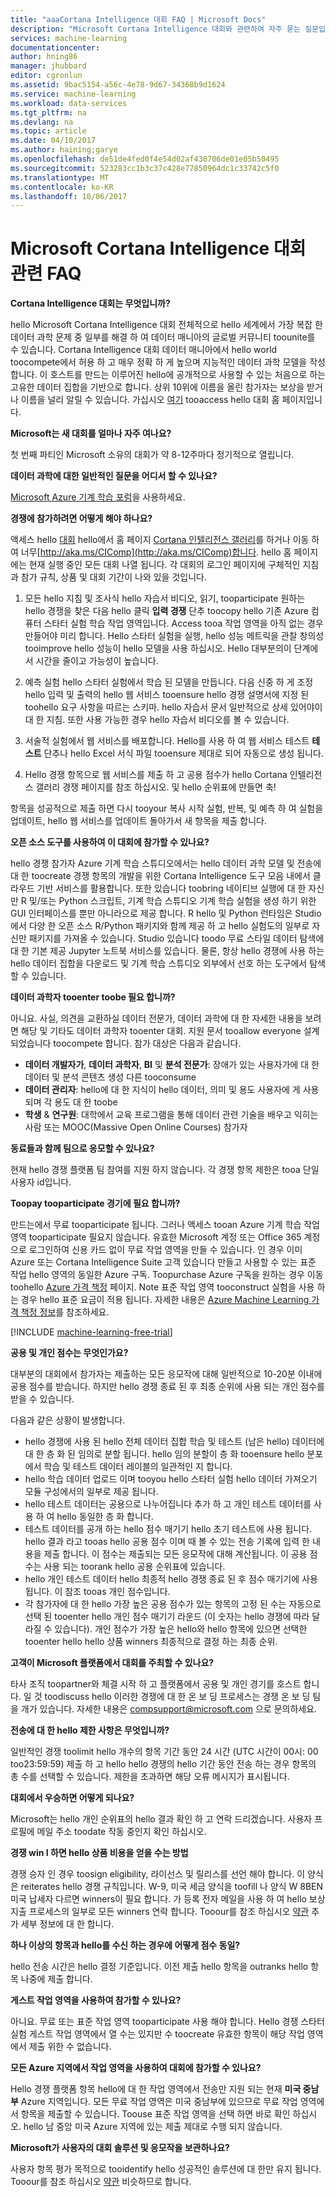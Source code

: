 ```yaml
---
title: "aaaCortana Intelligence 대회 FAQ | Microsoft Docs"
description: "Microsoft Cortana Intelligence 대회와 관련하여 자주 묻는 질문입니다."
services: machine-learning
documentationcenter: 
author: hning86
manager: jhubbard
editor: cgronlun
ms.assetid: 9bac5154-a56c-4e78-9d67-34368b9d1624
ms.service: machine-learning
ms.workload: data-services
ms.tgt_pltfrm: na
ms.devlang: na
ms.topic: article
ms.date: 04/10/2017
ms.author: haining;garye
ms.openlocfilehash: de51de4fed0f4e54d02af430706de01e05b50495
ms.sourcegitcommit: 523283cc1b3c37c428e77850964dc1c33742c5f0
ms.translationtype: MT
ms.contentlocale: ko-KR
ms.lasthandoff: 10/06/2017
---
```

# <a name="microsoft-cortana-intelligence-competitions-faq"></a>Microsoft Cortana Intelligence 대회 관련 FAQ
**Cortana Intelligence 대회는 무엇입니까?**

hello Microsoft Cortana Intelligence 대회 전체적으로 hello 세계에서 가장 복잡 한 데이터 과학 문제 중 일부를 해결 하 여 데이터 매니아의 글로벌 커뮤니티 toounite를 수 있습니다. Cortana Intelligence 대회 데이터 매니아에서 hello world toocompete에서 허용 하 고 매우 정확 하 게 높으며 지능적인 데이터 과학 모델을 작성 합니다. 이 호스트를 만드는 이루어진 hello에 공개적으로 사용할 수 있는 처음으로 하는 고유한 데이터 집합을 기반으로 합니다. 상위 10위에 이름을 올린 참가자는 보상을 받거나 이름을 널리 알릴 수 있습니다. 가십시오 [여기](http://aka.ms/CIComp) tooaccess hello 대회 홈 페이지입니다.

**Microsoft는 새 대회를 얼마나 자주 여나요?**

첫 번째 파티인 Microsoft 소유의 대회가 약 8-12주마다 정기적으로 열립니다. 

**데이터 과학에 대한 일반적인 질문을 어디서 할 수 있나요?**

[Microsoft Azure 기계 학습 포럼](https://social.msdn.microsoft.com/forums/azure/home?forum=MachineLearning)을 사용하세요.

**경쟁에 참가하려면 어떻게 해야 하나요?**

액세스 hello [대회](https://gallery.cortanaintelligence.com/competitions) hello에서 홈 페이지 [Cortana 인텔리전스 갤러리](https://gallery.cortanaintelligence.com/)를 하거나 이동 하 여 너무[http://aka.ms/CIComp](http://aka.ms/CIComp)합니다. hello 홈 페이지에는 현재 실행 중인 모든 대회 나열 됩니다. 각 대회의 로그인 페이지에 구체적인 지침과 참가 규칙, 상품 및 대회 기간이 나와 있을 것입니다.

1. 모든 hello 지침 및 조사식 hello 자습서 비디오, 읽기, tooparticipate 원하는 hello 경쟁을 찾은 다음 hello 클릭 **입력 경쟁** 단추 toocopy hello 기존 Azure 컴퓨터 스타터 실험 학습 작업 영역입니다. Access tooa 작업 영역을 아직 없는 경우 만들어야 미리 합니다. Hello 스타터 실험을 실행, hello 성능 메트릭을 관찰 창의성 tooimprove hello 성능이 hello 모델을 사용 하십시오. Hello 대부분의이 단계에서 시간을 줄이고 가능성이 높습니다.   

2. 예측 실험 hello 스타터 실험에서 학습 된 모델을 만듭니다. 다음 신중 하 게 조정 hello 입력 및 출력의 hello 웹 서비스 tooensure hello 경쟁 설명서에 지정 된 toohello 요구 사항을 따르는 스키마. hello 자습서 문서 일반적으로 상세 있어야이 대 한 지침. 또한 사용 가능한 경우 hello 자습서 비디오를 볼 수 있습니다.   

3. 서술적 실험에서 웹 서비스를 배포합니다. Hello를 사용 하 여 웹 서비스 테스트 **테스트** 단추나 hello Excel 서식 파일 tooensure 제대로 되어 자동으로 생성 됩니다.   

4. Hello 경쟁 항목으로 웹 서비스를 제출 하 고 공용 점수가 hello Cortana 인텔리전스 갤러리 경쟁 페이지를 참조 하십시오. 및 hello 순위표에 만들면 축!  

항목을 성공적으로 제출 하면 다시 tooyour 복사 시작 실험, 반복, 및 예측 하 여 실험을 업데이트, hello 웹 서비스를 업데이트 돌아가서 새 항목을 제출 합니다.   

**오픈 소스 도구를 사용하여 이 대회에 참가할 수 있나요?**

hello 경쟁 참가자 Azure 기계 학습 스튜디오에서는 hello 데이터 과학 모델 및 전송에 대 한 toocreate 경쟁 항목의 개발을 위한 Cortana Intelligence 도구 모음 내에서 클라우드 기반 서비스를 활용합니다. 또한 있습니다 toobring 네이티브 실행에 대 한 자신만 R 및/또는 Python 스크립트, 기계 학습 스튜디오 기계 학습 실험을 생성 하기 위한 GUI 인터페이스를 뿐만 아니라으로 제공 합니다. R hello 및 Python 런타임은 Studio에서 다양 한 오픈 소스 R/Python 패키지와 함께 제공 하 고 hello 실험도의 일부로 자신만 패키지를 가져올 수 있습니다. Studio 있습니다 toodo 무료 스타일 데이터 탐색에 대 한 기본 제공 Jupyter 노트북 서비스를 있습니다. 물론, 항상 hello 경쟁에 사용 하는 hello 데이터 집합을 다운로드 및 기계 학습 스튜디오 외부에서 선호 하는 도구에서 탐색할 수 있습니다. 

**데이터 과학자 tooenter toobe 필요 합니까?**

아니요. 사실, 의견을 교환하실 데이터 전문가, 데이터 과학에 대 한 자세한 내용을 보려면 해당 및 기타도 데이터 과학자 tooenter 대회. 지원 문서 tooallow everyone 설계 되었습니다 toocompete 합니다. 참가 대상은 다음과 같습니다.

* **데이터 개발자가**, **데이터 과학자**, **BI** 및 **분석 전문가**: 장애가 있는 사용자가에 대 한 데이터 및 분석 콘텐츠 생성 다른 tooconsume
* **데이터 관리자**: hello에 대 한 지식이 hello 데이터, 의미 및 용도 사용자에 게 사용 되며 각 용도 대 한 toobe
* **학생** & **연구원**: 대학에서 교육 프로그램을 통해 데이터 관련 기술을 배우고 익히는 사람 또는 MOOC(Massive Open Online Courses) 참가자

**동료들과 함께 팀으로 응모할 수 있나요?**

현재 hello 경쟁 플랫폼 팀 참여를 지원 하지 않습니다. 각 경쟁 항목 제한은 tooa 단일 사용자 id입니다. 

**Toopay tooparticipate 경기에 필요 합니까?**

만드는에서 무료 tooparticipate 됩니다. 그러나 액세스 tooan Azure 기계 학습 작업 영역 tooparticipate 필요지 않습니다. 유효한 Microsoft 계정 또는 Office 365 계정으로 로그인하여 신용 카드 없이 무료 작업 영역을 만들 수 있습니다. 인 경우 이미 Azure 또는 Cortana Intelligence Suite 고객 있습니다 만들고 사용할 수 있는 표준 작업 hello 영역의 동일한 Azure 구독. Toopurchase Azure 구독을 원하는 경우 이동 toohello [Azure 가격 책정](https://azure.microsoft.com/pricing) 페이지. Note 표준 작업 영역 tooconstruct 실험을 사용 하는 경우 hello 표준 요금이 적용 됩니다. 자세한 내용은 [Azure Machine Learning 가격 책정 정보](https://azure.microsoft.com/pricing/details/machine-learning/)를 참조하세요. 

[!INCLUDE [machine-learning-free-trial](../../includes/machine-learning-free-trial.md)]

**공용 및 개인 점수는 무엇인가요?**

대부분의 대회에서 참가자는 제출하는 모든 응모작에 대해 일반적으로 10-20분 이내에 공용 점수를 받습니다. 하지만 hello 경쟁 종료 된 후 최종 순위에 사용 되는 개인 점수를 받을 수 있습니다. 

다음과 같은 상황이 발생합니다.

* hello 경쟁에 사용 된 hello 전체 데이터 집합 학습 및 테스트 (남은 hello) 데이터에 대 한 층 화 된 임의로 분할 됩니다. hello 임의 분할이 층 화 tooensure hello 분포에서 학습 및 테스트 데이터 레이블의 일관적인 지 합니다.
* hello 학습 데이터 업로드 이며 tooyou hello 스타터 실험 hello 데이터 가져오기 모듈 구성에서의 일부로 제공 됩니다.
* hello 테스트 데이터는 공용으로 나누어집니다 추가 하 고 개인 테스트 데이터를 사용 하 여 hello 동일한 층 화 합니다.
* 테스트 데이터를 공개 하는 hello 점수 매기기 hello 초기 테스트에 사용 됩니다. hello 결과 라고 tooas hello 공용 점수 이며 때 볼 수 있는 전송 기록에 입력 한 내용을 제출 합니다. 이 점수는 제출되는 모든 응모작에 대해 계산됩니다. 이 공용 점수는 사용 되는 toorank hello 공용 순위표에 있습니다.
* hello 개인 테스트 데이터 hello 최종적 hello 경쟁 종료 된 후 점수 매기기에 사용 됩니다. 이 참조 tooas 개인 점수입니다. 
* 각 참가자에 대 한 hello 가장 높은 공용 점수가 있는 항목의 고정 된 수는 자동으로 선택 된 tooenter hello 개인 점수 매기기 라운드 (이 숫자는 hello 경쟁에 따라 달라질 수 있습니다). 개인 점수가 가장 높은 hello와 hello 항목에 있으면 선택한 tooenter hello hello 상품 winners 최종적으로 결정 하는 최종 순위.  

**고객이 Microsoft 플랫폼에서 대회를 주최할 수 있나요?**

타사 조직 toopartner와 체결 시작 하 고 플랫폼에서 공용 및 개인 경기를 호스트 합니다. 일 것 toodiscuss hello 이러한 경쟁에 대 한 온 보 딩 프로세스는 경쟁 온 보 딩 팀을 개가 있습니다.  자세한 내용은 [compsupport@microsoft.com](mailto:compsupport@microsoft.com) 으로 문의하세요. 

**전송에 대 한 hello 제한 사항은 무엇입니까?**

일반적인 경쟁 toolimit hello 개수의 항목 기간 동안 24 시간 (UTC 시간이 00시: 00 too23:59:59) 제출 하 고 hello hello 경쟁의 hello 기간 동안 전송 하는 경우 항목의 총 수를 선택할 수 있습니다. 제한을 초과하면 해당 오류 메시지가 표시됩니다. 

**대회에서 우승하면 어떻게 되나요?**

Microsoft는 hello 개인 순위표의 hello 결과 확인 하 고 연락 드리겠습니다. 사용자 프로필에 메일 주소 toodate 작동 중인지 확인 하십시오.

**경쟁 win I 하면 hello 상품 비용을 얻을 수는 방법**

경쟁 승자 인 경우 toosign eligibility, 라이선스 및 릴리스를 선언 해야 합니다. 이 양식은 reiterates hello 경쟁 규칙입니다. W-9, 미국 세금 양식을 toofill 나 양식 W 8BEN 미국 납세자 다르면 winners이 필요 합니다. 가 등록 전자 메일을 사용 하 여 hello 보상 지출 프로세스의 일부로 모든 winners 연락 합니다. Tooour를 참조 하십시오 [약관](http://aka.ms/comptermsandconditions) 추가 세부 정보에 대 한 합니다.

**하나 이상의 항목과 hello를 수신 하는 경우에 어떻게 점수 동일?**

hello 전송 시간은 hello 결정 기준입니다. 이전 제출 hello 항목을 outranks hello 항목 나중에 제출 합니다.

**게스트 작업 영역을 사용하여 참가할 수 있나요?**

아니요. 무료 또는 표준 작업 영역 tooparticipate 사용 해야 합니다. Hello 경쟁 스타터 실험 게스트 작업 영역에서 열 수는 있지만 수 toocreate 유효한 항목이 해당 작업 영역에서 제출 위한 수 없습니다. 

**모든 Azure 지역에서 작업 영역을 사용하여 대회에 참가할 수 있나요?**

Hello 경쟁 플랫폼 항목 hello에 대 한 작업 영역에서 전송만 지원 되는 현재 **미국 중남부** Azure 지역입니다. 모든 무료 작업 영역은 미국 중남부에 있으므로 무료 작업 영역에서 항목을 제출할 수 있습니다. Toouse 표준 작업 영역을 선택 하면 바로 확인 하십시오. hello 남 중앙 미국 Azure 지역에 있는 제출 제대로 수행 되지 않습니다. 

**Microsoft가 사용자의 대회 솔루션 및 응모작을 보관하나요?**

사용자 항목 평가 목적으로 tooidentify hello 성공적인 솔루션에 대 한만 유지 됩니다. Tooour를 참조 하십시오 [약관](http://aka.ms/comptermsandconditions) 비슷하므로 합니다.

